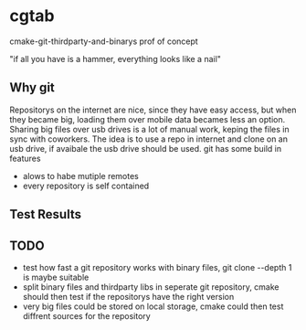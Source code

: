 # cgtab
cmake-git-thirdparty-and-binarys prof of concept

"if all you have is a hammer, everything looks like a nail"

## Why git

Repositorys on the internet are nice, since they have easy access, but when they became big, 
loading them over mobile data becames less an option.
Sharing big files over usb drives is a lot of manual work, keping the files in sync with coworkers.
The idea is to use a repo in internet and clone on an usb drive, if avaibale the usb drive should be used.
git has some build in features
* alows to habe mutiple remotes
* every repository is self contained

## Test Results

## TODO

*   test how fast a git repository works with binary files, git clone --depth 1 is maybe suitable 
*   split binary files and thirdparty libs in seperate git repository, cmake should then test if the repositorys have the right version
*   very big files could be stored on local storage, cmake could then test diffrent sources for the repository

